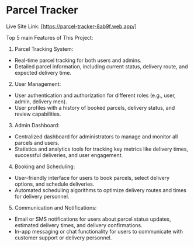 # Parcel Tracker

Live Site Link: [https://parcel-tracker-8ab9f.web.app/]


Top 5 main Features of This Project:


1. Parcel Tracking System:
  - Real-time parcel tracking for both users and admins.
  - Detailed parcel information, including current status, delivery route, and expected delivery time.

2. User Management:
  - User authentication and authorization for different roles (e.g., user, admin, delivery men).
  - User profiles with a history of booked parcels, delivery status, and review capabilities.

3. Admin Dashboard:
  - Centralized dashboard for administrators to manage and monitor all parcels and users.
  - Statistics and analytics tools for tracking key metrics like delivery times, successful deliveries, and user engagement.

4. Booking and Scheduling:
  - User-friendly interface for users to book parcels, select delivery options, and schedule deliveries.
  - Automated scheduling algorithms to optimize delivery routes and times for delivery personnel.

5. Communication and Notifications:
  - Email or SMS notifications for users about parcel status updates, estimated delivery times, and delivery confirmations.
  - In-app messaging or chat functionality for users to communicate with customer support or delivery personnel.